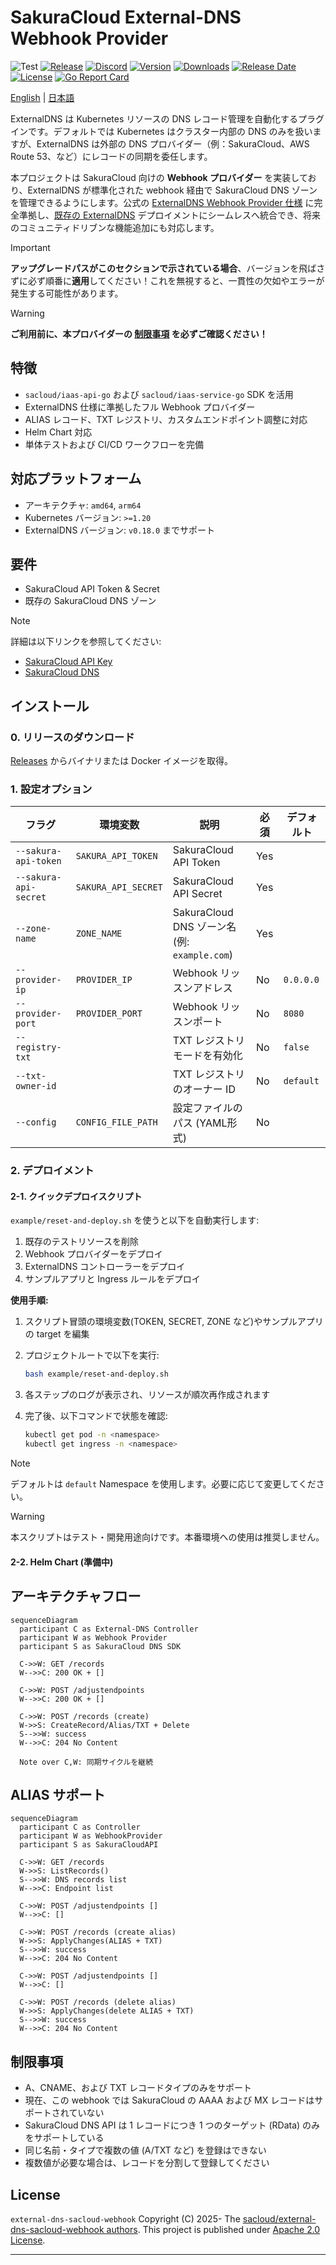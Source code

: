 # SakuraCloud External-DNS Webhook Provider

![Test](https://github.com/sacloud/external-dns-sacloud-webhook/workflows/Tests/badge.svg)
[![Release](https://github.com/sacloud/external-dns-sacloud-webhook/actions/workflows/release.yml/badge.svg)](https://github.com/sacloud/external-dns-sacloud-webhook/actions/workflows/release.yml)
[![Discord](https://img.shields.io/badge/Discord-SAKURA%20Users-blue)](https://discord.gg/yUEDN8hbMf)
[![Version](https://img.shields.io/github/v/tag/sacloud/external-dns-sacloud-webhook)](https://github.com/sacloud/external-dns-sacloud-webhook/releases/latest)
[![Downloads](https://img.shields.io/github/downloads/sacloud/external-dns-sacloud-webhook/total)](https://github.com/sacloud/external-dns-sacloud-webhook/releases)
[![Release Date](https://img.shields.io/github/release-date/sacloud/external-dns-sacloud-webhook?style=badge)](https://github.com/sacloud/external-dns-sacloud-webhook/releases)
[![License](https://img.shields.io/github/license/sacloud/external-dns-sacloud-webhook.svg)](https://github.com/sacloud/external-dns-sacloud-webhook/blob/main/LICENSE)
[![Go Report Card](https://goreportcard.com/badge/github.com/sacloud/external-dns-sacloud-webhook)](https://goreportcard.com/report/github.com/sacloud/external-dns-sacloud-webhook)

<p align="left">
  <a href="README.md">English</a> |
  <a href="README.ja.md">日本語</a>
</p>

ExternalDNS は Kubernetes リソースの DNS レコード管理を自動化するプラグインです。デフォルトでは Kubernetes はクラスター内部の DNS のみを扱いますが、ExternalDNS は外部の DNS プロバイダー（例：SakuraCloud、AWS Route 53、など）にレコードの同期を委任します。

本プロジェクトは SakuraCloud 向けの **Webhook プロバイダー** を実装しており、ExternalDNS が標準化された webhook 経由で SakuraCloud DNS ゾーンを管理できるようにします。公式の [ExternalDNS Webhook Provider 仕様](https://kubernetes-sigs.github.io/external-dns/v0.14.2/tutorials/webhook-provider) に完全準拠し、[既存の ExternalDNS](https://github.com/kubernetes-sigs/external-dns) デプロイメントにシームレスへ統合でき、将来のコミュニティドリブンな機能追加にも対応します。

> [!IMPORTANT]
> **アップグレードパスがこのセクションで示されている場合**、バージョンを飛ばさずに必ず順番に**適用**してください！これを無視すると、一貫性の欠如やエラーが発生する可能性があります。

> [!WARNING]
> **ご利用前に、本プロバイダーの [制限事項](#制限事項) を必ずご確認ください！**

## 特徴

* `sacloud/iaas-api-go` および `sacloud/iaas-service-go` SDK を活用
* ExternalDNS 仕様に準拠したフル Webhook プロバイダー
* ALIAS レコード、TXT レジストリ、カスタムエンドポイント調整に対応
* Helm Chart 対応
* 単体テストおよび CI/CD ワークフローを完備

## 対応プラットフォーム

* アーキテクチャ: `amd64`, `arm64`
* Kubernetes バージョン: `>=1.20`
* ExternalDNS バージョン: `v0.18.0` までサポート

## 要件

* SakuraCloud API Token & Secret
* 既存の SakuraCloud DNS ゾーン

> [!NOTE]
> 詳細は以下リンクを参照してください:
>
> * [SakuraCloud API Key](https://manual.sakura.ad.jp/cloud/api/apikey.html#apikey)
> * [SakuraCloud DNS](https://manual.sakura.ad.jp/cloud/appliance/dns/index.html)

## インストール

### 0. リリースのダウンロード

[Releases](https://github.com/sacloud/external-dns-sacloud-webhook/releases) からバイナリまたは Docker イメージを取得。

### 1. 設定オプション

| フラグ              | 環境変数                   | 説明                                      | 必須  | デフォルト     |
| ---------------- | ---------------------- | --------------------------------------- | --- | --------- |
| `--sakura-api-token`        | `SAKURA_API_TOKEN`        | SakuraCloud API Token                   | Yes |           |
| `--sakura-api-secret`       | `SAKURA_API_SECRET`       | SakuraCloud API Secret                  | Yes |           |
| `--zone-name`    | `ZONE_NAME`    | SakuraCloud DNS ゾーン名 (例: `example.com`) | Yes |           |
| `--provider-ip` | `PROVIDER_IP` | Webhook リッスンアドレス                        | No  | `0.0.0.0` |
| `--provider-port`         | `PROVIDER_PORT`         | Webhook リッスンポート                         | No  | `8080`    |
| `--registry-txt` |                        | TXT レジストリモードを有効化                        | No  | `false`   |
| `--txt-owner-id` |                        | TXT レジストリのオーナー ID                       | No  | `default` |
| `--config`         | `CONFIG_FILE_PATH`         | 設定ファイルのパス (YAML形式)                     | No  |  |
### 2. デプロイメント

#### 2-1. クイックデプロイスクリプト

`example/reset-and-deploy.sh` を使うと以下を自動実行します:

1. 既存のテストリソースを削除
2. Webhook プロバイダーをデプロイ
3. ExternalDNS コントローラーをデプロイ
4. サンプルアプリと Ingress ルールをデプロイ

**使用手順:**

1. スクリプト冒頭の環境変数(TOKEN, SECRET, ZONE など)やサンプルアプリの target を編集
2. プロジェクトルートで以下を実行:

   ```bash
   bash example/reset-and-deploy.sh
   ```
3. 各ステップのログが表示され、リソースが順次再作成されます
4. 完了後、以下コマンドで状態を確認:

   ```bash
   kubectl get pod -n <namespace>
   kubectl get ingress -n <namespace>
   ```

> [!NOTE]
> デフォルトは `default` Namespace を使用します。必要に応じて変更してください。

> [!WARNING]
> 本スクリプトはテスト・開発用途向けです。本番環境への使用は推奨しません。

#### 2-2. Helm Chart (準備中)

## アーキテクチャフロー

```mermaid
sequenceDiagram
  participant C as External-DNS Controller
  participant W as Webhook Provider
  participant S as SakuraCloud DNS SDK

  C->>W: GET /records
  W-->>C: 200 OK + []

  C->>W: POST /adjustendpoints
  W-->>C: 200 OK + []

  C->>W: POST /records (create)
  W->>S: CreateRecord/Alias/TXT + Delete
  S-->>W: success
  W-->>C: 204 No Content

  Note over C,W: 同期サイクルを継続
```

## ALIAS サポート

```mermaid
sequenceDiagram
  participant C as Controller
  participant W as WebhookProvider
  participant S as SakuraCloudAPI

  C->>W: GET /records
  W->>S: ListRecords()
  S-->>W: DNS records list
  W-->>C: Endpoint list

  C->>W: POST /adjustendpoints []
  W-->>C: []

  C->>W: POST /records (create alias)
  W->>S: ApplyChanges(ALIAS + TXT)
  S-->>W: success
  W-->>C: 204 No Content

  C->>W: POST /adjustendpoints []
  W-->>C: []

  C->>W: POST /records (delete alias)
  W->>S: ApplyChanges(delete ALIAS + TXT)
  S-->>W: success
  W-->>C: 204 No Content
```

## 制限事項

- A、CNAME、および TXT レコードタイプのみをサポート
- 現在、この webhook では SakuraCloud の AAAA および MX レコードはサポートされていない
- SakuraCloud DNS API は 1 レコードにつき 1 つのターゲット (RData) のみをサポートしている
- 同じ名前・タイプで複数の値 (A/TXT など) を登録はできない
- 複数値が必要な場合は、レコードを分割して登録してください

## License

`external-dns-sacloud-webhook` Copyright (C) 2025- The [sacloud/external-dns-sacloud-webhook authors](AUTHORS).
This project is published under [Apache 2.0 License](LICENSE).

---
